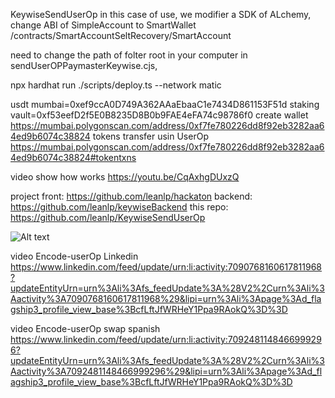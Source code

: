 KeywiseSendUserOp
in this case of use, we modifier a SDK of ALchemy, change ABI of SimpleAccount to SmartWallet   /contracts/SmartAccountSeltRecovery/SmartAccount

need to change the path of folter root in your computer in sendUserOPPaymasterKeywise.cjs, 



npx hardhat run ./scripts/deploy.ts --network matic   


usdt mumbai=0xef9ccA0D749A362AAaEbaaC1e7434D861153F51d
staking vault=0xf53eefD2f5E0B8235D8B0b9FAE4eFA74c98786f0
create wallet https://mumbai.polygonscan.com/address/0xf7fe780226dd8f92eb3282aa64ed9b6074c38824
tokens transfer usin UserOp   https://mumbai.polygonscan.com/address/0xf7fe780226dd8f92eb3282aa64ed9b6074c38824#tokentxns


video show how works https://youtu.be/CqAxhgDUxzQ


project 
front: https://github.com/leanlp/hackaton
backend: https://github.com/leanlp/keywiseBackend
this repo: https://github.com/leanlp/KeywiseSendUserOp


![Alt text](image-1.png)




video Encode-userOp Linkedin https://www.linkedin.com/feed/update/urn:li:activity:7090768160617811968?updateEntityUrn=urn%3Ali%3Afs_feedUpdate%3A%28V2%2Curn%3Ali%3Aactivity%3A7090768160617811968%29&lipi=urn%3Ali%3Apage%3Ad_flagship3_profile_view_base%3BcfLftJfWRHeY1Ppa9RAokQ%3D%3D

video Encode-userOp swap spanish https://www.linkedin.com/feed/update/urn:li:activity:7092481148466999296?updateEntityUrn=urn%3Ali%3Afs_feedUpdate%3A%28V2%2Curn%3Ali%3Aactivity%3A7092481148466999296%29&lipi=urn%3Ali%3Apage%3Ad_flagship3_profile_view_base%3BcfLftJfWRHeY1Ppa9RAokQ%3D%3D
